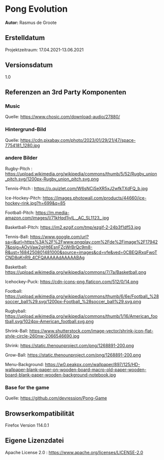 # Pong Evolution

**Autor:** Rasmus de Groote

## Erstelldatum
Projektzeitraum: 17.04.2021-13.06.2021

## Versionsdatum
1.0

## Referenzen an 3rd Party Komponenten

### Music 

Quelle: https://www.chosic.com/download-audio/27880/

### Hintergrund-Bild

Quelle: https://cdn.pixabay.com/photo/2023/01/29/21/47/space-7754181_1280.jpg

### andere Bilder

Rugby-Pitch : https://upload.wikimedia.org/wikipedia/commons/thumb/5/52/Rugby_union_pitch.svg/1200px-Rugby_union_pitch.svg.png

Tennis-Pitch : https://o.quizlet.com/W6sNCjSeXR5xJ2wfkTXdFQ_b.jpg

Ice-Hockey-Pitch: https://images.photowall.com/products/44660/ice-hockey-rink.jpg?h=699&q=85

Football-Pitch: https://m.media-amazon.com/images/I/71kHqd1iylL._AC_SL1123_.jpg

Basketball-Pitch: https://im2.ezgif.com/tmp/ezgif-2-24b3f1df53.jpg

Tennis-Ball: https://www.google.com/url?sa=i&url=https%3A%2F%2Fwww.pngplay.com%2Fde%2Fimage%2F179427&psig=AOvVaw2gHt6EsnFZcWrBrQc9m8-R&ust=1684250801481000&source=images&cd=vfe&ved=0CBEQjRxqFwoTCND8qKnR9_4CFQAAAAAdAAAAABAg

Basketball: https://upload.wikimedia.org/wikipedia/commons/7/7a/Basketball.png

Icehockey-Puck: https://cdn-icons-png.flaticon.com/512/0/14.png

Football: https://upload.wikimedia.org/wikipedia/commons/thumb/6/6e/Football_%28soccer_ball%29.svg/1200px-Football_%28soccer_ball%29.svg.png

Rugbyball: https://upload.wikimedia.org/wikipedia/commons/thumb/1/16/American_football.svg/1024px-American_football.svg.png 

Shrink-Ball: https://www.shutterstock.com/image-vector/shrink-icon-flat-style-circle-260nw-2066546690.jpg

Shrink: https://static.thenounproject.com/png/1268891-200.png

Grow-Ball: https://static.thenounproject.com/png/1268891-200.png 

Menu-Background: https://w0.peakpx.com/wallpaper/897/125/HD-wallpaper-blank-paper-on-wooden-board-macro-old-paper-wooden-board-blank-paper-wooden-background-notebook.jpg

### Base for the game

Quelle: https://github.com/devression/Pong-Game

## Browserkompatibilität

Firefox Version 114.0.1



## Eigene Lizenzdatei 

Apache License 2.0 : https://www.apache.org/licenses/LICENSE-2.0 
